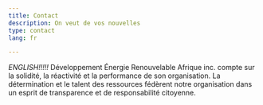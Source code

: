 ```yaml
---
title: Contact
description: On veut de vos nouvelles
type: contact
lang: fr

---
```

*ENGLISH!!!!!* Développement Énergie Renouvelable Afrique inc. compte sur la solidité, la réactivité et la performance de son organisation. La détermination et le talent des ressources fédèrent notre organisation dans un esprit de transparence et de responsabilité citoyenne.